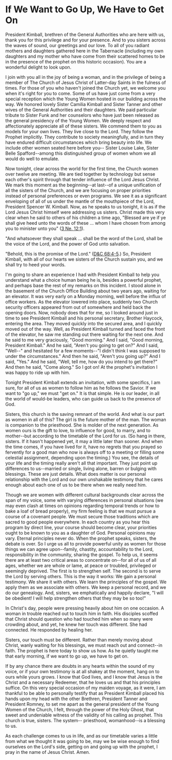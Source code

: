 # If We Want to Go Up, We Have to Get On

President Kimball, brethren of the General Authorities who are here with us,
thank you for this privilege and for your presence. And to you sisters across
the waves of sound, our greetings and our love. To all of you radiant mothers
and daughters gathered here in the Tabernacle (including my own daughters and
my mother who have come from their scattered homes to be in the presence of
the prophet on this historic occasion). You are a wonderful delight to look
upon.

I join with you all in the joy of being a woman, and in the privilege of being
a member of The Church of Jesus Christ of Latter-day Saints in the fulness of
times. For those of you who haven't joined the Church yet, we welcome you when
it's right for you to come. Some of us have just come from a very special
reception which the Young Women hosted in our building across the way. We
honored lovely Sister Camilia Kimball and Sister Tanner and other wives of the
General Authorities and their daughters. We paid particular tribute to Sister
Funk and her counselors who have just been released as the general presidency
of the Young Women. We deeply respect and affectionately appreciate all of
these sisters. We commend them to you as models for your own lives. They live
close to the Lord. They follow the Prophet implicitly. They contribute to
society meaningfully, and in turn they have endured difficult circumstances
which bring beauty into life. We include other women seated here before you--
Sister Louise Lake, Sister Belle Spafford--among this distinguished group of
women whom we all would do well to emulate.

Now tonight, clear across the world for the first time, the Church women over
twelve are meeting. We are tied together by technology but sense each other's
spirit through that tender influence of the Lord Jesus Christ. We mark this
moment as the beginning--at last--of a unique unification of all the sisters
of the Church, and we are focusing on proper priorities instead of personal
preferences or even programs. We see it as a significant enveloping of all of
us under the mantle of the mouthpiece of the Lord, President Spencer W.
Kimball. Now, as he speaks to us tonight, it is as if the Lord Jesus Christ
himself were addressing us sisters. Christ made this very clear when he said
to others of his children a time ago, "Blessed are ye if ye shall give heed
unto the words of these ... whom I have chosen from among you to minister unto
you" ([3 Ne. 12:1](https://www.lds.org/scriptures/bofm/3-ne/12.1?lang=eng#0)).

"And whatsoever they shall speak ... shall be the word of the Lord, shall be the
voice of the Lord, and the power of God unto salvation.

"Behold, this is the promise of the Lord." ([D&amp;C
68:4-5](https://www.lds.org/scriptures/dc-testament/dc/68.4-5?lang=eng#3).)
So, President Kimball, with all of our hearts we sisters of the Church sustain
you, and we shall try to heed your words.

I'm going to share an experience I had with President Kimball to help you
understand what a choice human being he is, besides a powerful prophet, and
perhaps base the rest of my remarks on this incident. I stood alone in the
basement of the Church Office Building about two years ago, waiting for an
elevator. It was very early on a Monday morning, well before the influx of
office workers. As the elevator lowered into place, suddenly two Church
security officers appeared from out of somewhere and held back the opening
doors. Now, nobody does that for me, so I looked around just in time to see
President Kimball and his personal secretary, Brother Haycock, entering the
area. They moved quickly into the secured area, and I quickly moved out of the
way. Well, as President Kimball turned and faced the front of the elevator, he
saw me standing out there waiting for the next one. And he said to me very
graciously, "Good morning." And I said, "Good morning, President Kimball." And
he said, "Aren't you going to get on?" And I said, "Well--" and hesitated for
a few moments--"I didn't think I was supposed to under the circumstances." And
then he said, "Aren't you going up?" And I said, "Yes." And he said, "Well,
tell me, how do you intend to get there?" And then he said, "Come along." So I
got on! At the prophet's invitation I was happy to ride up with him.

Tonight President Kimball extends an invitation, with some specifics, I am
sure, for all of us as women to follow him as he follows the Savior. If we
want to "go up," we must "get on." It is that simple. He is our leader, in all
the world of would-be leaders, who can guide us back to the presence of God.

Sisters, this church is the saving remnant of the world. And what is our part
as women in all of this? The girl is the future mother of the man. The woman
is companion to the priesthood. She is molder of the next generation. As women
ours is the gift to love, to influence for good, to marry, and to mother--but
according to the timetable of the Lord for us. (So hang in there, sisters. If
it hasn't happened yet, it may a little later than sooner. And when the time
comes, if you have lived for it, have no regrets that you prayed so fervently
for a good man who now is always off to a meeting or filling some celestial
assignment, depending upon the timing.) You see, the details of your life and
the timing really aren't all that important. They just point up differences to
us--married or single, living alone, barren or bulging with blessings. These
are just details. What does matter is our personal relationship with the Lord
and our own unshakable testimony that he cares enough about each one of us to
be there when we really need him.

Though we are women with different cultural backgrounds clear across the span
of my voice, some with varying differences in personal situations (we may even
clash at times on opinions regarding temporal trends or how to bake a loaf of
bread properly), my firm feeling is that we must pursue a course of a covenant
people. We must secure those traditions which are sacred to good people
everywhere. In each country as you hear this program by direct line, your
course should become clear, your priorities ought to be known to you as a
daughter of God. Personal opinions may vary. Eternal principles never do. When
the prophet speaks, sisters, the debate is over. So I urge us all to provide
powerful unity as women for those things we can agree upon--family, chastity,
accountability to the Lord, responsibility in the community, sharing the
gospel. To help us, it seems there are at least two critical areas to
concentrate on--for all of us of all ages, whether we are whole or lame, at
peace or troubled, privileged or seemingly deprived. The first is to
strengthen self. The second is to serve the Lord by serving others. This is
the way it works: We gain a personal testimony. We share it with others. We
learn the principles of the gospel. We apply them as we associate with others.
We keep a personal record, and we do our genealogy. And, sisters, we
emphatically and happily declare, "I will be obedient! I will help strengthen
others that they may be so too!"

In Christ's day, people were pressing heavily about him on one occasion. A
woman in trouble reached out to touch him in faith. His disciples scoffed that
Christ should question who had touched him when so many were crowding about,
and yet, he knew her touch was different. She had connected. He responded by
healing her.

Sisters, our touch must be different. Rather than merely moving about Christ,
wanly waiting for his blessings, we must reach out and connect--in faith. The
prophet is here today to show us how. As he quietly taught me that early
morning, if we want to go up, we have to get on.

If by any chance there are doubts in any hearts within the sound of my voice,
or if your own testimony is at all shakey at the moment, hang on to ours while
yours grows. I know that God lives, and I know that Jesus is the Christ and a
necessary Redeemer, that he loves us and that his principles suffice. On this
very special occasion of my maiden voyage, as it were, I am thankful to be
able to personally testify that as President Kimball placed his hands upon my
head with the other Brethren, President Tanner and President Romney, to set me
apart as the general president of the Young Women of the Church, I felt,
through the power of the Holy Ghost, that sweet and undeniable witness of the
validity of his calling as prophet. This church is true, sisters. The system--
priesthood, womanhood--is a blessing to us.

As each challenge comes to us in life, and as our timetable varies a little
from what we thought it was going to be, may we be wise enough to find
ourselves on the Lord's side, getting on and going up with the prophet, I pray
in the name of Jesus Christ. Amen.

